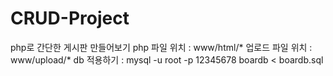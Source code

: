 # CRUD-Project
php로 간단한 게시판 만들어보기
php 파일 위치 : www/html/*
업로드 파일 위치 : www/upload/*
db 적용하기 : mysql -u root -p 12345678 boardb < boardb.sql
